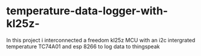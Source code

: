 # temperature-data-logger-with-kl25z-
In this project i interconnected a freedom kl25z MCU with an i2c intergrated temperature TC74A01 and esp 8266 to log data to thingspeak
